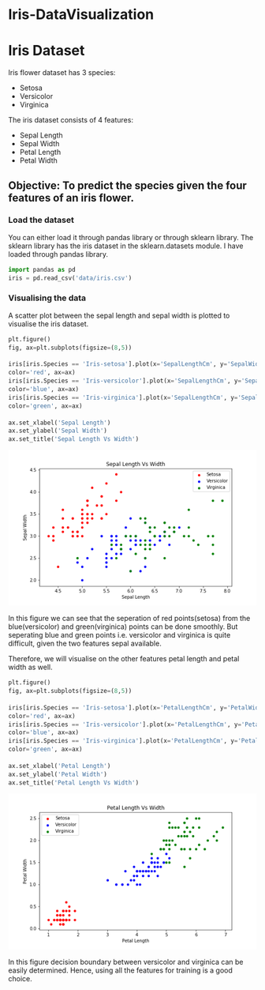 # Iris-DataVisualization

# Iris Dataset
Iris flower dataset has 3 species:
- Setosa
- Versicolor
- Virginica

The iris dataset consists of 4 features:
- Sepal Length
- Sepal Width
- Petal Length
- Petal Width

## Objective: To predict the species given the four features of an iris flower.

### Load the dataset
You can either load it through pandas library or through sklearn library. The sklearn library has the iris dataset in the sklearn.datasets module. I have loaded through pandas library.

```python
import pandas as pd
iris = pd.read_csv('data/iris.csv')
```

### Visualising the data
A scatter plot between the sepal length and sepal width is plotted to visualise the iris dataset.

```python
plt.figure()
fig, ax=plt.subplots(figsize=(8,5))

iris[iris.Species == 'Iris-setosa'].plot(x='SepalLengthCm', y='SepalWidthCm', kind='scatter', label='Setosa',
color='red', ax=ax)
iris[iris.Species == 'Iris-versicolor'].plot(x='SepalLengthCm', y='SepalWidthCm', kind='scatter', label='Versicolor',
color='blue', ax=ax)
iris[iris.Species == 'Iris-virginica'].plot(x='SepalLengthCm', y='SepalWidthCm', kind='scatter', label='Virginica',
color='green', ax=ax)

ax.set_xlabel('Sepal Length')
ax.set_ylabel('Sepal Width')
ax.set_title('Sepal Length Vs Width')
```
![png](images/sepal.png)

In this figure we can see that the seperation of red points(setosa) from the blue(versicolor) and green(virginica) points can be done smoothly. But seperating blue and green points i.e. versicolor and virginica is quite difficult, given the two features sepal available.

Therefore, we will visualise on the other features petal length and petal width as well.

```python
plt.figure()
fig, ax=plt.subplots(figsize=(8,5))

iris[iris.Species == 'Iris-setosa'].plot(x='PetalLengthCm', y='PetalWidthCm', kind='scatter', label='Setosa',
color='red', ax=ax)
iris[iris.Species == 'Iris-versicolor'].plot(x='PetalLengthCm', y='PetalWidthCm', kind='scatter', label='Versicolor',
color='blue', ax=ax)
iris[iris.Species == 'Iris-virginica'].plot(x='PetalLengthCm', y='PetalWidthCm', kind='scatter', label='Virginica',
color='green', ax=ax)

ax.set_xlabel('Petal Length')
ax.set_ylabel('Petal Width')
ax.set_title('Petal Length Vs Width')
```
![png](images/petal.png)

In this figure decision boundary between versicolor and virginica can be easily determined.
Hence, using all the features for training is a good choice.
